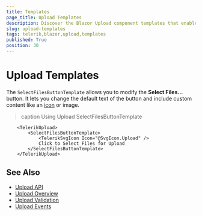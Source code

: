 ```yaml
---
title: Templates
page_title: Upload Templates
description: Discover the Blazor Upload component templates that enable you to customize the rendered button. Through these templates, you to change the text and add custom content. 
slug: upload-templates
tags: telerik,blazor,upload,templates
published: True
position: 30
---
```


# Upload Templates

The `SelectFilesButtonTemplate` allows you to modify the **Select Files...** button. It lets you change the default text of the button and include custom content like an [icon](slug://common-features-icons) or image.

>caption Using Upload SelectFilesButtonTemplate

```RAZOR
    <TelerikUpload>
        <SelectFilesButtonTemplate>
            <TelerikSvgIcon Icon="@SvgIcon.Upload" />
            Click to Select Files for Upload
        </SelectFilesButtonTemplate>
    </TelerikUpload>
```

## See Also

* [Upload API](slug://Telerik.Blazor.Components.TelerikUpload)
* [Upload Overview](slug://upload-overview)
* [Upload Validation](slug://upload-validation)
* [Upload Events](slug://upload-events)